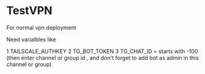 # TestVPN
For normal vpn deployment


Need varialbles like 

1  TAILSCALE_AUTHKEY
2  TG_BOT_TOKEN
3  TG_CHAT_ID = starts with -100 (then enter channel or group id , and don't forget to add bot as admin in this channel or group)
